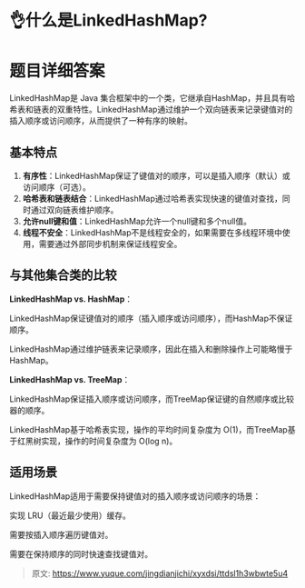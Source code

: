 # 👌什么是LinkedHashMap?

# 题目详细答案
LinkedHashMap是 Java 集合框架中的一个类，它继承自HashMap，并且具有哈希表和链表的双重特性。LinkedHashMap通过维护一个双向链表来记录键值对的插入顺序或访问顺序，从而提供了一种有序的映射。

## 基本特点
1. **有序性**：LinkedHashMap保证了键值对的顺序，可以是插入顺序（默认）或访问顺序（可选）。
2. **哈希表和链表结合**：LinkedHashMap通过哈希表实现快速的键值对查找，同时通过双向链表维护顺序。
3. **允许****null****键和值**：LinkedHashMap允许一个null键和多个null值。
4. **线程不安全**：LinkedHashMap不是线程安全的，如果需要在多线程环境中使用，需要通过外部同步机制来保证线程安全。

## 与其他集合类的比较
**LinkedHashMap vs. HashMap**：

LinkedHashMap保证键值对的顺序（插入顺序或访问顺序），而HashMap不保证顺序。

LinkedHashMap通过维护链表来记录顺序，因此在插入和删除操作上可能略慢于HashMap。

**LinkedHashMap vs. TreeMap**：

LinkedHashMap保证插入顺序或访问顺序，而TreeMap保证键的自然顺序或比较器的顺序。

LinkedHashMap基于哈希表实现，操作的平均时间复杂度为 O(1)，而TreeMap基于红黑树实现，操作的时间复杂度为 O(log n)。

## 适用场景
LinkedHashMap适用于需要保持键值对的插入顺序或访问顺序的场景：

实现 LRU（最近最少使用）缓存。

需要按插入顺序遍历键值对。

需要在保持顺序的同时快速查找键值对。



> 原文: <https://www.yuque.com/jingdianjichi/xyxdsi/ttdsl1h3wbwte5u4>